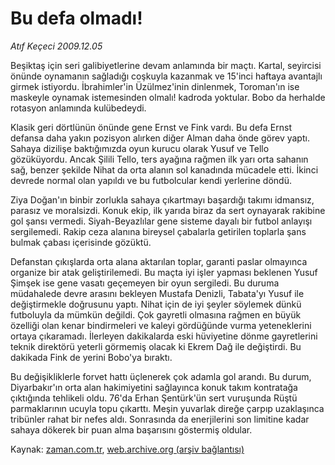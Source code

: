 # Bu defa olmadı!

*Atıf Keçeci 2009.12.05*

<tr><td class="metin" colspan="2" style="padding-top: 20px; padding-left: 5px; ">Beşiktaş için seri galibiyetlerine devam anlamında bir maçtı. Kartal, seyircisi önünde oynamanın sağladığı coşkuyla kazanmak ve 15'inci haftaya avantajlı girmek istiyordu. İbrahimler'in Üzülmez'inin dinlenmek, Toroman'ın ise maskeyle oynamak istemesinden olmalı! kadroda yoktular. Bobo da herhalde rotasyon anlamında kulübedeydi.</td></tr><tr><td class="metin" colspan="2" style="padding-top: 20px; padding-left: 5px; "><p>Klasik geri dörtlünün önünde gene Ernst ve Fink vardı. Bu defa Ernst defansa daha yakın pozisyon alırken diğer Alman daha önde görev yaptı. Sahaya dizilişe baktığımızda oyun kurucu olarak Yusuf ve Tello gözüküyordu. Ancak Şilili Tello, ters ayağına rağmen ilk yarı orta sahanın sağ, benzer şekilde Nihat da orta alanın sol kanadında mücadele etti. İkinci devrede normal olan yapıldı ve bu futbolcular kendi yerlerine döndü.
<p>Ziya Doğan'ın binbir zorlukla sahaya çıkartmayı başardığı takımı idmansız, parasız ve moralsizdi. Konuk ekip, ilk yarıda biraz da sert oynayarak rakibine gol şansı vermedi. Siyah-Beyazlılar gene sisteme dayalı bir futbol anlayışı sergilemedi. Rakip ceza alanına bireysel çabalarla getirilen toplarla şans bulmak çabası içerisinde gözüktü.
<p>Defanstan çıkışlarda orta alana aktarılan toplar, garanti paslar olmayınca organize bir atak geliştirilemedi. Bu maçta iyi işler yapması beklenen Yusuf Şimşek ise gene vasatı geçemeyen bir oyun sergiledi. Bu duruma müdahalede devre arasını bekleyen Mustafa Denizli, Tabata'yı Yusuf ile değiştirmekle doğrusunu yaptı. Nihat için de iyi şeyler söylemek dünkü futboluyla da mümkün değildi. Çok gayretli olmasına rağmen en büyük özelliği olan kenar bindirmeleri ve kaleyi gördüğünde vurma yeteneklerini ortaya çıkaramadı. İlerleyen dakikalarda eski hüviyetine dönme gayretlerini teknik direktörü yeterli görmemiş olacak ki Ekrem Dağ ile değiştirdi. Bu dakikada Fink de yerini Bobo'ya bıraktı.
<p>Bu değişikliklerle forvet hattı üçlenerek çok adamla gol arandı. Bu durum, Diyarbakır'ın orta alan hakimiyetini sağlayınca konuk takım kontratağa çıktığında tehlikeli oldu. 76'da Erhan Şentürk'ün sert vuruşunda Rüştü parmaklarının ucuyla topu çıkarttı. Meşin yuvarlak direğe çarpıp uzaklaşınca tribünler rahat bir nefes aldı. Sonrasında da enerjilerini son limitine kadar sahaya dökerek bir puan alma başarısını göstermiş oldular. <br/></p></p></p></p></td></tr>

Kaynak: [zaman.com.tr](http://zaman.com.tr/yazar.do?yazino=923621), [web.archive.org (arşiv bağlantısı)](http://web.archive.org/web/20091206115042/http://zaman.com.tr:80/yazar.do?yazino=923621)
